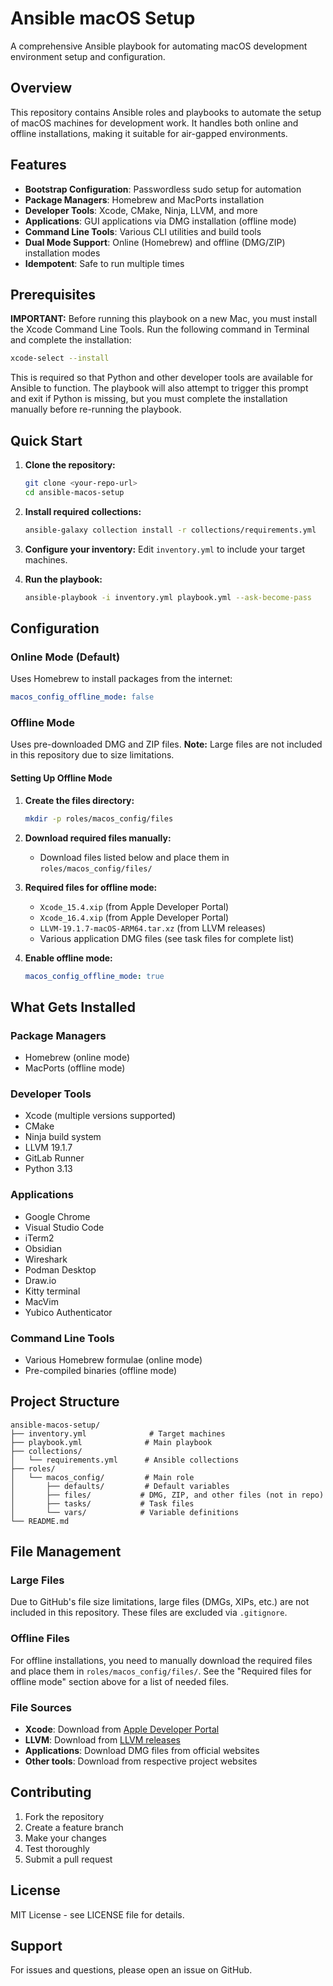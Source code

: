 # Ansible macOS Setup

A comprehensive Ansible playbook for automating macOS development environment setup and configuration.

## Overview

This repository contains Ansible roles and playbooks to automate the setup of macOS machines for development work. It handles both online and offline installations, making it suitable for air-gapped environments.

## Features

- **Bootstrap Configuration**: Passwordless sudo setup for automation
- **Package Managers**: Homebrew and MacPorts installation
- **Developer Tools**: Xcode, CMake, Ninja, LLVM, and more
- **Applications**: GUI applications via DMG installation (offline mode)
- **Command Line Tools**: Various CLI utilities and build tools
- **Dual Mode Support**: Online (Homebrew) and offline (DMG/ZIP) installation modes
- **Idempotent**: Safe to run multiple times

## Prerequisites

**IMPORTANT:**
Before running this playbook on a new Mac, you must install the Xcode Command Line Tools. Run the following command in Terminal and complete the installation:

```bash
xcode-select --install
```

This is required so that Python and other developer tools are available for Ansible to function. The playbook will also attempt to trigger this prompt and exit if Python is missing, but you must complete the installation manually before re-running the playbook.

## Quick Start

1. **Clone the repository:**
   ```bash
   git clone <your-repo-url>
   cd ansible-macos-setup
   ```

2. **Install required collections:**
   ```bash
   ansible-galaxy collection install -r collections/requirements.yml
   ```

3. **Configure your inventory:**
   Edit `inventory.yml` to include your target machines.

4. **Run the playbook:**
   ```bash
   ansible-playbook -i inventory.yml playbook.yml --ask-become-pass
   ```

## Configuration

### Online Mode (Default)
Uses Homebrew to install packages from the internet:
```yaml
macos_config_offline_mode: false
```

### Offline Mode
Uses pre-downloaded DMG and ZIP files. **Note:** Large files are not included in this repository due to size limitations.

#### Setting Up Offline Mode

1. **Create the files directory:**
   ```bash
   mkdir -p roles/macos_config/files
   ```

2. **Download required files manually:**
   - Download files listed below and place them in `roles/macos_config/files/`

3. **Required files for offline mode:**
   - `Xcode_15.4.xip` (from Apple Developer Portal)
   - `Xcode_16.4.xip` (from Apple Developer Portal)
   - `LLVM-19.1.7-macOS-ARM64.tar.xz` (from LLVM releases)
   - Various application DMG files (see task files for complete list)

4. **Enable offline mode:**
   ```yaml
   macos_config_offline_mode: true
   ```

## What Gets Installed

### Package Managers
- Homebrew (online mode)
- MacPorts (offline mode)

### Developer Tools
- Xcode (multiple versions supported)
- CMake
- Ninja build system
- LLVM 19.1.7
- GitLab Runner
- Python 3.13

### Applications
- Google Chrome
- Visual Studio Code
- iTerm2
- Obsidian
- Wireshark
- Podman Desktop
- Draw.io
- Kitty terminal
- MacVim
- Yubico Authenticator

### Command Line Tools
- Various Homebrew formulae (online mode)
- Pre-compiled binaries (offline mode)

## Project Structure

```
ansible-macos-setup/
├── inventory.yml              # Target machines
├── playbook.yml              # Main playbook
├── collections/
│   └── requirements.yml      # Ansible collections
├── roles/
│   └── macos_config/         # Main role
│       ├── defaults/         # Default variables
│       ├── files/           # DMG, ZIP, and other files (not in repo)
│       ├── tasks/           # Task files
│       └── vars/            # Variable definitions
└── README.md
```

## File Management

### Large Files
Due to GitHub's file size limitations, large files (DMGs, XIPs, etc.) are not included in this repository. These files are excluded via `.gitignore`.

### Offline Files
For offline installations, you need to manually download the required files and place them in `roles/macos_config/files/`. See the "Required files for offline mode" section above for a list of needed files.

### File Sources
- **Xcode**: Download from [Apple Developer Portal](https://developer.apple.com/download/)
- **LLVM**: Download from [LLVM releases](https://releases.llvm.org/)
- **Applications**: Download DMG files from official websites
- **Other tools**: Download from respective project websites

## Contributing

1. Fork the repository
2. Create a feature branch
3. Make your changes
4. Test thoroughly
5. Submit a pull request

## License

MIT License - see LICENSE file for details.

## Support

For issues and questions, please open an issue on GitHub.
